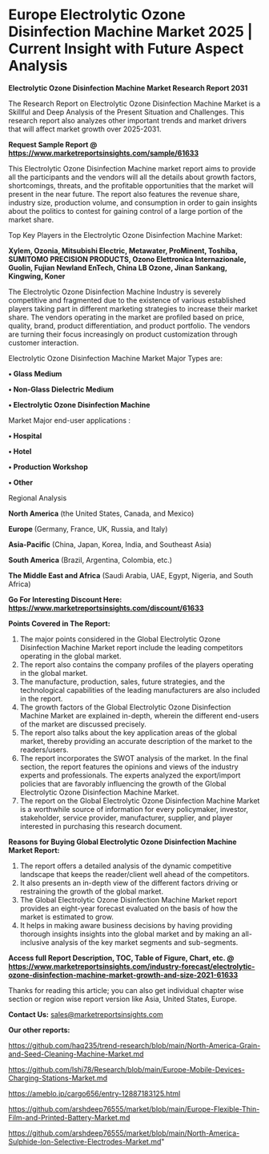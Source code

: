 # Europe Electrolytic Ozone Disinfection Machine Market 2025 | Current Insight with Future Aspect Analysis

<strong>Electrolytic Ozone Disinfection Machine Market Research Report 2031</strong>

The Research Report on Electrolytic Ozone Disinfection Machine Market is a Skillful and Deep Analysis of the Present Situation and Challenges. This research report also analyzes other important trends and market drivers that will affect market growth over 2025-2031.

<strong>Request Sample Report @ <a href=https://www.marketreportsinsights.com/sample/61633>https://www.marketreportsinsights.com/sample/61633</a></strong>

This Electrolytic Ozone Disinfection Machine market report aims to provide all the participants and the vendors will all the details about growth factors, shortcomings, threats, and the profitable opportunities that the market will present in the near future. The report also features the revenue share, industry size, production volume, and consumption in order to gain insights about the politics to contest for gaining control of a large portion of the market share.

Top Key Players in the Electrolytic Ozone Disinfection Machine Market:

<strong>Xylem, Ozonia, Mitsubishi Electric, Metawater, ProMinent, Toshiba, SUMITOMO PRECISION PRODUCTS, Ozono Elettronica Internazionale, Guolin, Fujian Newland EnTech, China LB Ozone, Jinan Sankang, Kingwing, Koner</strong>

The Electrolytic Ozone Disinfection Machine Industry is severely competitive and fragmented due to the existence of various established players taking part in different marketing strategies to increase their market share. The vendors operating in the market are profiled based on price, quality, brand, product differentiation, and product portfolio. The vendors are turning their focus increasingly on product customization through customer interaction.

Electrolytic Ozone Disinfection Machine Market Major Types are:

<strong>• Glass Medium

• Non-Glass Dielectric Medium

• Electrolytic Ozone Disinfection Machine</strong>

Market Major end-user applications :

<strong>• Hospital

• Hotel

• Production Workshop

• Other</strong>

Regional Analysis

</u><strong><b>North America</b></strong> (the United States, Canada, and Mexico)

<strong><b>Europe </b></strong>(Germany, France, UK, Russia, and Italy)

<strong><b>Asia-Pacific</b></strong> (China, Japan, Korea, India, and Southeast Asia)

<strong><b>South America</b></strong> (Brazil, Argentina, Colombia, etc.)

<strong><b>The Middle East and Africa</b></strong> (Saudi Arabia, UAE, Egypt, Nigeria, and South Africa)

<strong>Go For Interesting Discount Here: <a href=https://www.marketreportsinsights.com/discount/61633>https://www.marketreportsinsights.com/discount/61633</a></strong>

<strong>Points Covered in The Report:</strong>
<ol>
  <li>The major points considered in the Global Electrolytic Ozone Disinfection Machine Market report include the leading competitors operating in the global market.</li>
  <li>The report also contains the company profiles of the players operating in the global market.</li>
  <li>The manufacture, production, sales, future strategies, and the technological capabilities of the leading manufacturers are also included in the report.</li>
  <li>The growth factors of the Global Electrolytic Ozone Disinfection Machine Market are explained in-depth, wherein the different end-users of the market are discussed precisely.</li>
  <li>The report also talks about the key application areas of the global market, thereby providing an accurate description of the market to the readers/users.</li>
  <li>The report incorporates the SWOT analysis of the market. In the final section, the report features the opinions and views of the industry experts and professionals. The experts analyzed the export/import policies that are favorably influencing the growth of the Global Electrolytic Ozone Disinfection Machine Market.</li>
  <li>The report on the Global Electrolytic Ozone Disinfection Machine Market is a worthwhile source of information for every policymaker, investor, stakeholder, service provider, manufacturer, supplier, and player interested in purchasing this research document.</li>
</ol>
<strong>Reasons for Buying Global Electrolytic Ozone Disinfection Machine Market Report:</strong>

<ol>
  <li>The report offers a detailed analysis of the dynamic competitive landscape that keeps the reader/client well ahead of the competitors.</li>
  <li>It also presents an in-depth view of the different factors driving or restraining the growth of the global market.</li>
  <li>The Global Electrolytic Ozone Disinfection Machine Market report provides an eight-year forecast evaluated on the basis of how the market is estimated to grow.</li>
  <li>It helps in making aware business decisions by having providing thorough insights insights into the global market and by making an all-inclusive analysis of the key market segments and sub-segments.</li>
</ol>
<strong>Access full Report Description, TOC, Table of Figure, Chart, etc. @ <a href=https://www.marketreportsinsights.com/industry-forecast/electrolytic-ozone-disinfection-machine-market-growth-and-size-2021-61633>https://www.marketreportsinsights.com/industry-forecast/electrolytic-ozone-disinfection-machine-market-growth-and-size-2021-61633</a></strong>


Thanks for reading this article; you can also get individual chapter wise section or region wise report version like Asia, United States, Europe.

<strong>Contact Us:</strong>
sales@marketreportsinsights.com

<strong>Our other reports:</strong>

<a href=https://github.com/haq235/trend-research/blob/main/North-America-Grain-and-Seed-Cleaning-Machine-Market.md>https://github.com/haq235/trend-research/blob/main/North-America-Grain-and-Seed-Cleaning-Machine-Market.md</a>

<a href=https://github.com/Ishi78/Research/blob/main/Europe-Mobile-Devices-Charging-Stations-Market.md>https://github.com/Ishi78/Research/blob/main/Europe-Mobile-Devices-Charging-Stations-Market.md</a>

<a href=https://ameblo.jp/cargo656/entry-12887183125.html>https://ameblo.jp/cargo656/entry-12887183125.html</a>

<a href=https://github.com/arshdeep76555/market/blob/main/Europe-Flexible-Thin-Film-and-Printed-Battery-Market.md>https://github.com/arshdeep76555/market/blob/main/Europe-Flexible-Thin-Film-and-Printed-Battery-Market.md</a>

<a href=https://github.com/arshdeep76555/market/blob/main/North-America-Sulphide-Ion-Selective-Electrodes-Market.md>https://github.com/arshdeep76555/market/blob/main/North-America-Sulphide-Ion-Selective-Electrodes-Market.md</a>"
